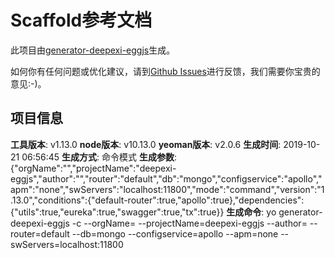 # Scaffold参考文档

此项目由[generator-deepexi-eggjs](https://github.com/deepexi/generator-deepexi-eggjs)生成。

如何你有任何问题或优化建议，请到[Github Issues](https://github.com/deepexi/generator-deepexi-eggjs/issues)进行反馈，我们需要你宝贵的意见:-)。

## 项目信息

**工具版本**: v1.13.0
**node版本**: v10.13.0
**yeoman版本**: v2.0.6
**生成时间**: 2019-10-21 06:56:45
**生成方式**: 命令模式
**生成参数**: {"orgName":"","projectName":"deepexi-eggjs","author":"","router":"default","db":"mongo","configservice":"apollo","apm":"none","swServers":"localhost:11800","mode":"command","version":"1.13.0","conditions":{"default-router":true,"apollo":true},"dependencies":{"utils":true,"eureka":true,"swagger":true,"tx":true}}
**生成命令**: yo generator-deepexi-eggjs -c --orgName= --projectName=deepexi-eggjs --author= --router=default --db=mongo --configservice=apollo --apm=none --swServers=localhost:11800

